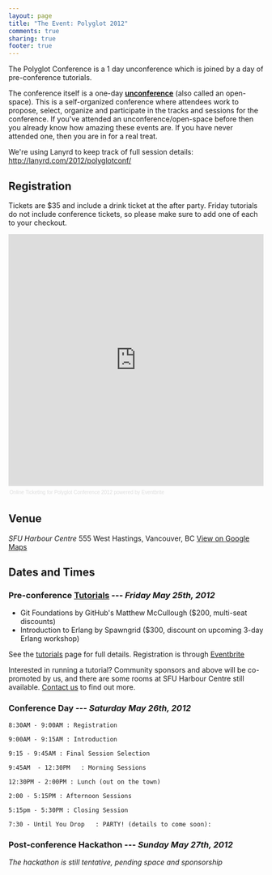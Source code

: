 ```yaml
---
layout: page
title: "The Event: Polyglot 2012"
comments: true
sharing: true
footer: true
---
```


The Polyglot Conference is a 1 day unconference which is joined by a day of
pre-conference tutorials.

The conference itself is a one-day [__unconference__][unconference] (also called
an open-space). This is a self-organized conference where attendees work to
propose, select, organize and participate in the tracks and sessions for the
conference.  If you've attended an unconference/open-space before then you
already know how amazing these events are. If you have never attended one, then
you are in for a real treat.

We're using Lanyrd to keep track of full session details: http://lanyrd.com/2012/polyglotconf/

## Registration

Tickets are $35 and include a drink ticket at the after party. Friday tutorials do not include conference tickets, so please make sure to add one of each to your checkout.

<div style="width:100%; text-align:left;" ><iframe  src="http://www.eventbrite.com/tickets-external?eid=3026740061&ref=etckt" frameborder="0" height="498" width="100%" vspace="0" hspace="0" marginheight="5" marginwidth="5" scrolling="auto" allowtransparency="true"></iframe><div style="font-family:Helvetica, Arial; font-size:10px; padding:5px 0 5px; margin:2px; width:100%; text-align:left;" ><a style="color:#ddd; text-decoration:none;" target="_blank" href="http://www.eventbrite.com/r/etckt" >Online Ticketing</a><span style="color:#ddd;" > for </span><a style="color:#ddd; text-decoration:none;" target="_blank" href="http://polyglotconf2012.eventbrite.com?ref=etckt" >Polyglot Conference 2012</a><span style="color:#ddd;" > powered by </span><a style="color:#ddd; text-decoration:none;" target="_blank" href="http://www.eventbrite.com?ref=etckt" >Eventbrite</a></div></div>

## Venue

*SFU Harbour Centre*
555 West Hastings, Vancouver, BC
[View on Google Maps](http://maps.google.com/maps?q=49.2845122175,-123.112257549+(SFU%20Harbour%20Centre))

## Dates and Times

### Pre-conference [Tutorials](/tutorials) --- _Friday May 25th, 2012_

* Git Foundations by GitHub's Matthew McCullough ($200, multi-seat discounts)
* Introduction to Erlang by Spawngrid ($300, discount on upcoming 3-day Erlang workshop)

See the [tutorials](/tutorials) page for full details. Registration is through [Eventbrite](https://polyglotconf2012.eventbrite.com/)

Interested in running a tutorial? Community sponsors and above will be co-promoted by us, and there are some rooms at SFU Harbour Centre still available. [Contact us](https://www.eventbrite.com/contact-organizer?eid=3026740061) to find out more.

### Conference Day --- _Saturday May 26th, 2012_

    8:30AM - 9:00AM : Registration

    9:00AM - 9:15AM : Introduction

    9:15 - 9:45AM : Final Session Selection

    9:45AM  - 12:30PM   : Morning Sessions

    12:30PM - 2:00PM : Lunch (out on the town)

    2:00 - 5:15PM : Afternoon Sessions
    
    5:15pm - 5:30PM : Closing Session

    7:30 - Until You Drop   : PARTY! (details to come soon): 

### Post-conference Hackathon --- _Sunday May 27th, 2012_

_The hackathon is still tentative, pending space and sponsorship_

[unconference]: http://en.wikipedia.org/wiki/Unconference
